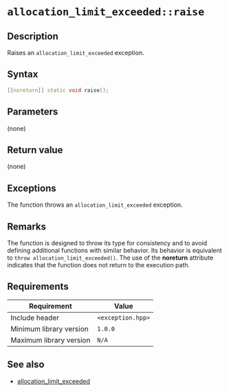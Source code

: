 # `allocation_limit_exceeded::raise`

## Description

Raises an `allocation_limit_exceeded` exception.

## Syntax

```cpp
[[noreturn]] static void raise();
```

## Parameters

(none)

## Return value

(none)

## Exceptions

The function throws an `allocation_limit_exceeded` exception.

## Remarks

The function is designed to throw its type for consistency and to avoid defining additional functions with similar behavior. Its behavior is 
equivalent to `throw allocation_limit_exceeded()`. The use of the **noreturn** attribute indicates that the function does not return to the 
execution path.

## Requirements

| Requirement             | Value             |
|-------------------------|-------------------|
| Include header          | `<exception.hpp>` |
| Minimum library version | `1.0.0`           |
| Maximum library version | `N/A`             |

## See also

- [allocation_limit_exceeded](allocation_limit_exceeded.md)